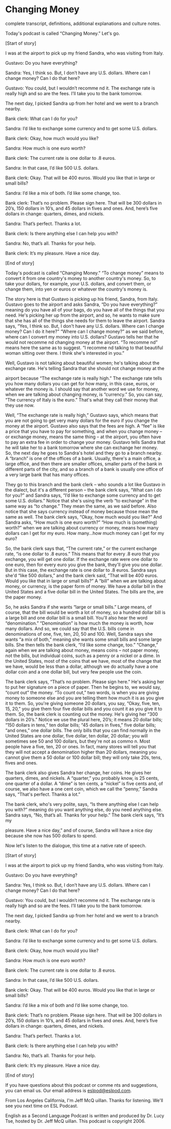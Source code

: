 # Changing Money

complete transcript, definitions, additional explanations and culture notes.

Today's podcast is called “Changing Money.”  Let's go.

[Start of story]

I was at the airport to pick up my friend Sandra, who was visiting from Italy.

Gustavo:  Do you have everything?

Sandra:  Yes, I think so.  But, I don’t have any U.S. dollars.  Where can I change money?   Can I do that here?

Gustavo:  You could, but I wouldn’t recomme nd it.  The exchange rate is really high and so are the fees.  I’ll take you to the bank tomorrow.

The next day, I picked Sandra up from her hotel and we went to a branch nearby.

Bank clerk:  What can I do for you?

Sandra:  I’d like to exchange some currency and to get some U.S. dollars.

Bank clerk:  Okay, how much would you like?

Sandra:  How much is one euro worth?

Bank clerk:  The current rate is one dollar to .8 euros.

Sandra:  In that case, I’d like 500 U.S. dollars.

 Bank clerk:  Okay.  That will be 400 euros.  Would you like that in large or small bills?

Sandra:  I’d like a mix of both. I’d like some change, too.

Bank clerk:  That’s no problem.  Please sign here.  That will be 300 dollars in 20’s, 150 dollars in 10’s, and 45 dollars in fives and ones.  And, here’s five dollars in change: quarters, dimes, and nickels.

Sandra:  That’s perfect.  Thanks a lot.

Bank clerk:  Is there anything else I can help you with?

Sandra:  No, that’s all.  Thanks for your help.

Bank clerk:  It’s my pleasure.  Have a nice day.

[End of story]

Today's podcast is called “Changing Money.”  “To change money” means to convert it from one country's money to another country's money.  So, to take your dollars, for example, your U.S. dollars, and convert them, or change them, into yen or euros or whatever the country's money is.

The story here is that Gustavo is picking up his friend, Sandra, from Italy. Gustavo goes to the airport and asks Sandra, “Do you have everything?” meaning do you have all of your bags, do you have all of the things that you need.  He's picking her up from the airport, and so, he wants to make sure that she has all of the things she needs for them to leave the airport.  Sandra says, “Yes, I think so.  But, I don't have any U.S. dollars.  Where can I change money? Can I do it here?”  “Where can I change money?” as we said before, where can I convert my money into U.S. dollars?  Gustavo tells her that he would not recomme nd changing money at the airport.  “To recomme nd” means here the same as to suggest.  “I recomme nd talking to that beautiful woman sitting over there.  I think she's interested in you.”

Well, Gustavo is not talking about beautiful women; he's talking about the exchange rate.  He's telling Sandra that she should not change money at the

 airport because “The exchange rate is really high.”  The exchange rate tells you how many dollars you can get for how many, in this case, euros, or whatever the money is.  I should say that another word we use for money, when we are talking about changing money, is “currency.”  So, you can say, “The currency of Italy is the euro.”  That's what they call their money that they use now.

Well, “The exchange rate is really high,” Gustavo says, which means that you are not going to get very many dollars for the euro if you change the money at the airport.  Gustavo also says that the fees are high.  A “fee” is like a price that you have to pay for something, and when you change money – or exchange money, means the same thing – at the airport, you often have to pay an extra fee in order to change your money.  Gustavo tells Sandra that he will take her to a bank tomorrow where she can exchange her money.  So, the next day he goes to Sandra's hotel and they go to a branch nearby.  A “branch” is one of the offices of a bank.  Usually, there's a main office, a large office, and then there are smaller offices, smaller parts of the bank in different parts of the city, and so a branch of a bank is usually one office of a very large bank that has many offices.

They go to this branch and the bank clerk – who sounds a lot like Gustavo in the dialect, but it's a different person – the bank clerk says, “What can I do for you?” and Sandra says, “I’d like to exchange some currency and to get some U.S. dollars.”  Notice that she's using the verb “to exchange” in the same way as “to change.”  They mean the same, as we said before.  Also notice that she says currency instead of money because those mean the same as well.  The bank clerk says, “Okay, how much would you like?” And Sandra asks, “How much is one euro worth?”  “How much is (something) worth?” when we are talking about currency or money, means how many dollars can I get for my euro.  How many…how much money can I get for my euro?

So, the bank clerk says that, “The current rate,” or the current exchange rate, “is one dollar to .8 euros.”  This means that for every .8 euro that you exchange, you will get one dollar.  If the exchange rate were one dollar to one euro, then for every euro you give the bank, they'll give you one dollar.  But in this case, the exchange rate is one dollar to .8 euros.  Sandra says she'd “like 500 dollars,” and the bank clerk said, “That will be 400 euros.  Would you like that in large or small bills?”  A “bill” when we are talking about money, or currency, is the paper form of money.  We have a dollar bill in the United States and a five dollar bill in the United States.  The bills are the, are the paper money.

 So, he asks Sandra if she wants “large or small bills.”  Large means, of course, that the bill would be worth a lot of money, so a hundred dollar bill is a large bill and one dollar bill is a small bill.  You'll also hear the word “denomination.” “Denomination” is how much the money is worth, how many dollars.  And so, we could say that the U.S. bills come in denominations of one, five, ten, 20, 50 and 100.  Well, Sandra says she wants “a mix of both,” meaning she wants some small bills and some large bills.  She then tells the bank clerk, “I’d like some change, too.”  “Change,” again when we are talking about money, means coins – not paper money, not the bills, but individual coins, such as a penny or a nickel or a dime.  In the United States, most of the coins that we have, most of the change that we have, would be less than a dollar, although we do actually have a one dollar coin and a one dollar bill, but very few people use the coin.

The bank clerk says, “That’s no problem.  Please sign here.”  He's asking her to put her signature on a piece of paper.  Then he begins to, we would say, “count out” the money.  “To count out,” two words, is when you are giving money to someone else and you are telling them how much it is as you give it to them.  So, you're giving someone 20 dollars, you say, “Okay, five, ten, 15, 20,” you give them four five dollar bills and you count it as you give it to them.  So, the bank clerk is counting out the money.  He's giving her “300 dollars in 20’s.” Notice we use the plural here, 20’s; it means 20 dollar bills; “150 dollars in tens,” ten dollar bills; “45 dollars in fives,” five dollar bills; “and ones,” one dollar bills.  The only bills that you can find normally in the United States are one dollar, five dollar, ten dollar, 20 dollar; you will sometimes see 50 and 100 dollars, but they're not as commo n.  Most people have a five, ten, 20 or ones.  In fact, many stores will tell you that they will not accept a denomination higher than 20 dollars, meaning you cannot give them a 50 dollar or 100 dollar bill; they will only take 20s, tens, fives and ones.

The bank clerk also gives Sandra her change, her coins.  He gives her quarters, dimes, and nickels.  A “quarter,” you probably know, is 25 cents, one quarter of a dollar.  A “dime” is ten cents, a “nickel” is five cents and, of course, we also have a one cent coin, which we call the “penny,”  Sandra says, “That's perfect.  Thanks a lot.”

The bank clerk, who's very polite, says, “Is there anything else I can help you with?” meaning do you want anything else, do you need anything else.  Sandra says, “No, that’s all.  Thanks for your help.”  The bank clerk says, “It’s my

 pleasure.  Have a nice day,” and of course, Sandra will have a nice day because she now has 500 dollars to spend.

Now let's listen to the dialogue, this time at a native rate of speech.

[Start of story]

I was at the airport to pick up my friend Sandra, who was visiting from Italy.

Gustavo:  Do you have everything?

Sandra:  Yes, I think so.  But, I don’t have any U.S. dollars.  Where can I change money?   Can I do that here?

Gustavo:  You could, but I wouldn’t recomme nd it.  The exchange rate is really high and so are the fees.  I’ll take you to the bank tomorrow.

The next day, I picked Sandra up from her hotel and we went to a branch nearby.

Bank clerk:  What can I do for you?

Sandra:  I’d like to exchange some currency and to get some U.S. dollars.

Bank clerk:  Okay, how much would you like?

Sandra:  How much is one euro worth?

Bank clerk:  The current rate is one dollar to .8 euros.

Sandra:  In that case, I’d like 500 U.S. dollars.

Bank clerk:  Okay.  That will be 400 euros.  Would you like that in large or small bills?

Sandra:  I’d like a mix of both and I’d like some change, too.

Bank clerk:  That’s no problem.  Please sign here.  That will be 300 dollars in 20’s, 150 dollars in 10’s, and 45 dollars in fives and ones.  And, here’s five dollars in change: quarters, dimes, and nickels.

 Sandra:  That’s perfect.  Thanks a lot.

Bank clerk:  Is there anything else I can help you with?

Sandra:  No, that’s all.  Thanks for your help.

Bank clerk:  It’s my pleasure.  Have a nice day.

[End of story]

  If you have questions about this podcast or comme nts and suggestions, you can email us.  Our email address is eslpod@eslpod.com.

From Los Angeles California, I'm Jeff McQ uillan.  Thanks for listening.  We'll see you next time on ESL Podcast.

English as a Second Language Podcast is written and produced by Dr. Lucy Tse, hosted by Dr. Jeff McQ uillan.  This podcast is copyright 2006.

